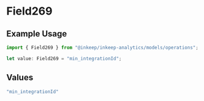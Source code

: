 # Field269

## Example Usage

```typescript
import { Field269 } from "@inkeep/inkeep-analytics/models/operations";

let value: Field269 = "min_integrationId";
```

## Values

```typescript
"min_integrationId"
```